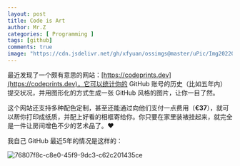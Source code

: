 ```yaml
---
layout: post
title: Code is Art
author: Mr.Z
categories: [ Programming ]
tags: [github]
comments: true
image: "https://cdn.jsdelivr.net/gh/xfyuan/ossimgs@master/uPic/Img20220402-234938.jpg"
---
```


最近发现了一个颇有意思的网站：[https://codeprints.dev](https://codeprints.dev)，它可以统计你的 GitHub 账号的历史（比如五年内）提交状况，并用图形化的方式生成一张 GitHub 风格的图片，让你一目了然。

这个网站还支持多种配色定制，甚至还能通过向他们支付一点费用（**€37**），就可以帮你打印成纸质，并配上好看的相框寄给你。你只要在家里装裱挂起来，就完全是一件让房间增色不少的艺术品了。❤️

我自己 GitHub 最近5年的情况是这样的：

![76807f8c-c8e0-45f9-9dc3-c62c201435ce](https://cdn.jsdelivr.net/gh/xfyuan/ossimgs@master/uPic/76807f8c-c8e0-45f9-9dc3-c62c201435ce.jpeg)
